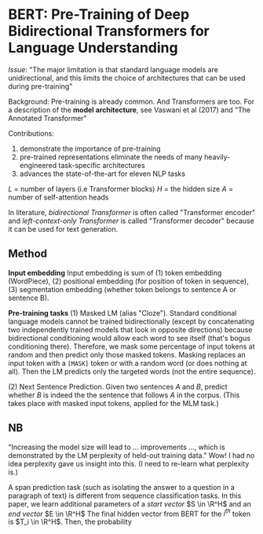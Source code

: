 # BERT: Pre-Training of Deep Bidirectional Transformers for Language Understanding

*Issue*: "The major limitation is that standard language models are unidirectional, and this limits the choice of architectures that can be used during pre-training"

Background: Pre-training is already common. And Transformers are too. For a description of the **model architecture**, see Vaswani et al (2017) and "The Annotated Transformer"

Contributions:
1. demonstrate the importance of pre-training
2. pre-trained representations eliminate the needs of many heavily-engineered task-specific architectures
3. advances the state-of-the-art for eleven NLP tasks

$L$ = number of layers (i.e Transformer blocks)
$H$ = the hidden size
$A$ = number of self-attention heads

In literature, *bidirectional Transformer* is often called "Transformer encoder" and *left-context-only Transformer* is called "Transformer decoder" because it can be used for text generation.

## Method

**Input embedding**
Input embedding is sum of (1) token embedding (WordPiece), (2) positional embedding (for position of token in sequence), (3) segmentation embedding (whether token belongs to sentence A or sentence B).

**Pre-training tasks**
(1) Masked LM (alias "Cloze"). Standard conditional language models cannot be trained bidirectionally (except by concatenating two independently trained models that look in opposite directions) because bidirectional conditioning would allow each word to see itself (that's bogus conditioning there). Therefore, we mask some percentage of input tokens at random and then predict only those masked tokens. Masking replaces an input token with a `[MASK]` token or with a random word (or does nothing at all). Then the LM predicts only the targeted words (not the entire sequence).

(2) Next Sentence Prediction. Given two sentences $A$ and $B$, predict whether $B$ is indeed the the sentence that follows $A$ in the corpus. (This takes place *with* masked input tokens, applied for the MLM task.)

## NB

"Increasing the model size will lead to ... improvements ..., which is demonstrated by the LM perplexity of held-out training data." Wow! I had no idea perplexity gave us insight into this. (I need to re-learn what perplexity is.)

A span prediction task (such as isolating the answer to a question in a paragraph of text) is different from sequence classification tasks. In this paper, we learn additional parameters of a *start vector* $S \in \R^H$ and an *end vector* $E \in \R^H$ The final hidden vector from BERT for the $i^{th}$ token is $T_i \in \R^H$. Then, the probability 
<!--stackedit_data:
eyJoaXN0b3J5IjpbLTIwNjI5MTc5OTQsODAzMTA1MzQ5LC0xMj
gwMTQzNzM1LDEwMDg3NDk3MDFdfQ==
-->